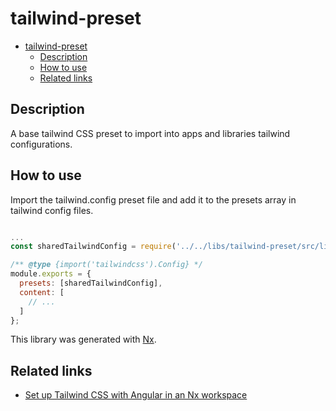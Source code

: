 # tailwind-preset

- [tailwind-preset](#tailwind-preset)
  - [Description](#description)
  - [How to use](#how-to-use)
  - [Related links](#related-links)

## Description

A base tailwind CSS preset to import into apps and libraries tailwind configurations.

## How to use

Import the tailwind.config preset file and add it to the presets array in tailwind config files.

```javascript

...
const sharedTailwindConfig = require('../../libs/tailwind-preset/src/lib/tailwind.config');

/** @type {import('tailwindcss').Config} */
module.exports = {
  presets: [sharedTailwindConfig],
  content: [
    // ...
  ]
};

```

This library was generated with [Nx](https://nx.dev).

## Related links

- [Set up Tailwind CSS with Angular in an Nx workspace](https://leosvel.dev/blog/set-up-tailwind-css-with-angular-in-an-nx-workspace)

